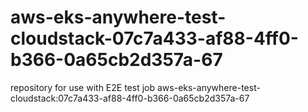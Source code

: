 # aws-eks-anywhere-test-cloudstack-07c7a433-af88-4ff0-b366-0a65cb2d357a-67
repository for use with E2E test job aws-eks-anywhere-test-cloudstack:07c7a433-af88-4ff0-b366-0a65cb2d357a-67
